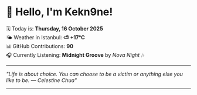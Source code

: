 # 👋 Hello, I'm Kekn9ne!

🗓️ Today is: **Thursday, 16 October 2025**  
🌤️ Weather in Istanbul: **⛅️  +17°C**  
📊 GitHub Contributions: **90**  
🎧 Currently Listening: **Midnight Groove** by *Nova Night* 🎶

---

_"Life is about choice. You can choose to be a victim or anything else you like to be. — *Celestine Chua*"_

---
